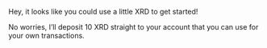 Hey, it looks like you could use a little XRD to get started!

No worries, I’ll deposit 10 XRD straight to your account that you can use for your own transactions.
